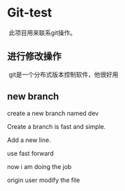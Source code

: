 # Git-test

​	此项目用来联系git操作。

## 进行修改操作

​	git是一个分布式版本控制软件，他很好用

## new branch

create a new branch named dev

Create a branch is fast and simple.

Add a new line.

use fast forward

now i am doing the job

origin user modify the file
